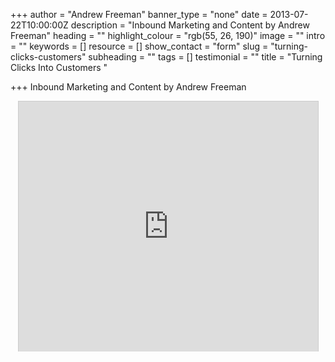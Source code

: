 +++
author = "Andrew Freeman"
banner_type = "none"
date = 2013-07-22T10:00:00Z
description = "Inbound Marketing and Content by Andrew Freeman"
heading = ""
highlight_colour = "rgb(55, 26, 190)"
image = ""
intro = ""
keywords = []
resource = []
show_contact = "form"
slug = "turning-clicks-customers"
subheading = ""
tags = []
testimonial = ""
title = "Turning Clicks Into Customers "

+++
Inbound Marketing and Content by Andrew Freeman

<div style="text-align: center;">
<iframe style="border: 1px solid #CCC; border-width: 1px 1px 0; margin-bottom: 5px;" src="https://www.slideshare.net/slideshow/embed_code/24500171" frameborder="0" marginwidth="0" marginheight="0" scrolling="no" width="479" height="400"></iframe></div>